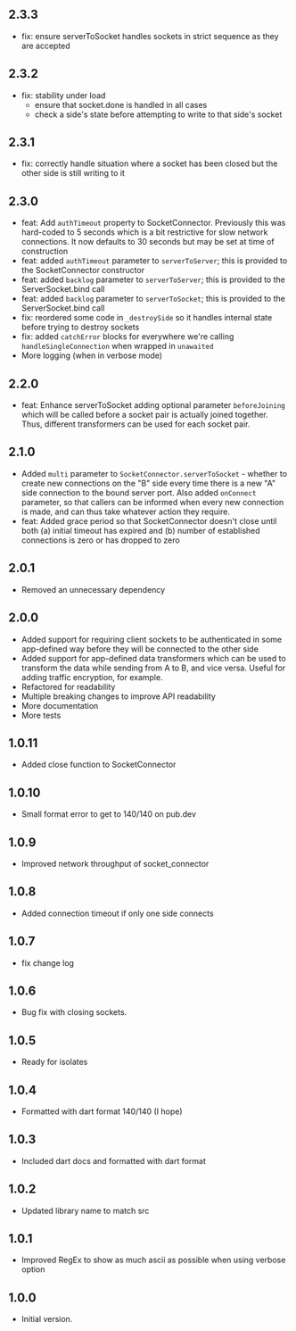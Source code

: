 ## 2.3.3

- fix: ensure serverToSocket handles sockets in strict sequence as they are
  accepted

## 2.3.2

- fix: stability under load
  - ensure that socket.done is handled in all cases
  - check a side's state before attempting to write to that side's socket

## 2.3.1

- fix: correctly handle situation where a socket has been closed but the other
  side is still writing to it

## 2.3.0

- feat: Add `authTimeout` property to SocketConnector. Previously this was
  hard-coded to 5 seconds which is a bit restrictive for slow network
  connections. It now defaults to 30 seconds but may be set at time of
  construction
- feat: added `authTimeout` parameter to `serverToServer`; this is provided
  to the SocketConnector constructor
- feat: added `backlog` parameter to `serverToServer`; this is provided to
  the ServerSocket.bind call
- feat: added `backlog` parameter to `serverToSocket`; this is provided to
  the ServerSocket.bind call
- fix: reordered some code in `_destroySide` so it handles internal state
  before trying to destroy sockets
- fix: added `catchError` blocks for everywhere we're calling 
  `handleSingleConnection` when wrapped in `unawaited`
- More logging (when in verbose mode)

## 2.2.0

- feat: Enhance serverToSocket adding optional parameter `beforeJoining` which
  will be called before a socket pair is actually joined together. Thus,
  different transformers can be used for each socket pair.

## 2.1.0

- Added `multi` parameter to `SocketConnector.serverToSocket` - whether to
  create new connections on the "B" side every time there is a new "A" side
  connection to the bound server port. Also added `onConnect` parameter,
  so that callers can be informed when every new connection is made, and
  can thus take whatever action they require.
- feat: Added grace period so that SocketConnector doesn't close until both
  (a) initial timeout has expired and (b) number of established connections
  is zero or has dropped to zero

## 2.0.1

- Removed an unnecessary dependency

## 2.0.0

- Added support for requiring client sockets to be authenticated in some
  app-defined way before they will be connected to the other side
- Added support for app-defined data transformers which can be used to
  transform the data while sending from A to B, and vice versa. Useful for
  adding traffic encryption, for example.
- Refactored for readability
- Multiple breaking changes to improve API readability
- More documentation
- More tests

## 1.0.11

- Added close function to SocketConnector

## 1.0.10

- Small format error to get to 140/140 on pub.dev

## 1.0.9

- Improved network throughput of socket_connector

## 1.0.8

- Added connection timeout if only one side connects

## 1.0.7

- fix change log

## 1.0.6

- Bug fix with closing sockets.

## 1.0.5

- Ready for isolates

## 1.0.4

- Formatted with dart format 140/140 (I hope)

## 1.0.3

- Included dart docs and formatted with dart format

## 1.0.2

- Updated library name to match src

## 1.0.1

- Improved RegEx to show as much ascii as possible when using verbose option

## 1.0.0

- Initial version.
